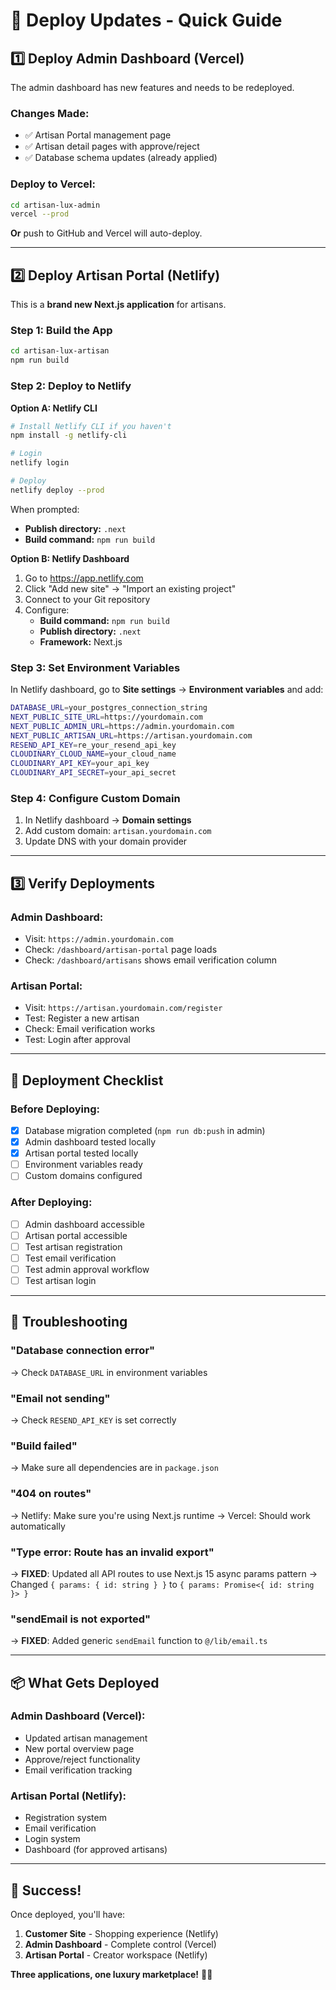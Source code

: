 # 🚀 Deploy Updates - Quick Guide

## 1️⃣ Deploy Admin Dashboard (Vercel)

The admin dashboard has new features and needs to be redeployed.

### Changes Made:
- ✅ Artisan Portal management page
- ✅ Artisan detail pages with approve/reject
- ✅ Database schema updates (already applied)

### Deploy to Vercel:

```bash
cd artisan-lux-admin
vercel --prod
```

**Or** push to GitHub and Vercel will auto-deploy.

---

## 2️⃣ Deploy Artisan Portal (Netlify)

This is a **brand new Next.js application** for artisans.

### Step 1: Build the App

```bash
cd artisan-lux-artisan
npm run build
```

### Step 2: Deploy to Netlify

**Option A: Netlify CLI**

```bash
# Install Netlify CLI if you haven't
npm install -g netlify-cli

# Login
netlify login

# Deploy
netlify deploy --prod
```

When prompted:
- **Publish directory:** `.next`
- **Build command:** `npm run build`

**Option B: Netlify Dashboard**

1. Go to https://app.netlify.com
2. Click "Add new site" → "Import an existing project"
3. Connect to your Git repository
4. Configure:
   - **Build command:** `npm run build`
   - **Publish directory:** `.next`
   - **Framework:** Next.js

### Step 3: Set Environment Variables

In Netlify dashboard, go to **Site settings** → **Environment variables** and add:

```bash
DATABASE_URL=your_postgres_connection_string
NEXT_PUBLIC_SITE_URL=https://yourdomain.com
NEXT_PUBLIC_ADMIN_URL=https://admin.yourdomain.com
NEXT_PUBLIC_ARTISAN_URL=https://artisan.yourdomain.com
RESEND_API_KEY=re_your_resend_api_key
CLOUDINARY_CLOUD_NAME=your_cloud_name
CLOUDINARY_API_KEY=your_api_key
CLOUDINARY_API_SECRET=your_api_secret
```

### Step 4: Configure Custom Domain

1. In Netlify dashboard → **Domain settings**
2. Add custom domain: `artisan.yourdomain.com`
3. Update DNS with your domain provider

---

## 3️⃣ Verify Deployments

### Admin Dashboard:
- Visit: `https://admin.yourdomain.com`
- Check: `/dashboard/artisan-portal` page loads
- Check: `/dashboard/artisans` shows email verification column

### Artisan Portal:
- Visit: `https://artisan.yourdomain.com/register`
- Test: Register a new artisan
- Check: Email verification works
- Test: Login after approval

---

## 🎯 Deployment Checklist

### Before Deploying:

- [x] Database migration completed (`npm run db:push` in admin)
- [x] Admin dashboard tested locally
- [x] Artisan portal tested locally
- [ ] Environment variables ready
- [ ] Custom domains configured

### After Deploying:

- [ ] Admin dashboard accessible
- [ ] Artisan portal accessible
- [ ] Test artisan registration
- [ ] Test email verification
- [ ] Test admin approval workflow
- [ ] Test artisan login

---

## 🔧 Troubleshooting

### "Database connection error"
→ Check `DATABASE_URL` in environment variables

### "Email not sending"
→ Check `RESEND_API_KEY` is set correctly

### "Build failed"
→ Make sure all dependencies are in `package.json`

### "404 on routes"
→ Netlify: Make sure you're using Next.js runtime
→ Vercel: Should work automatically

### "Type error: Route has an invalid export"
→ **FIXED**: Updated all API routes to use Next.js 15 async params pattern
→ Changed `{ params: { id: string } }` to `{ params: Promise<{ id: string }> }`

### "sendEmail is not exported"
→ **FIXED**: Added generic `sendEmail` function to `@/lib/email.ts`

---

## 📦 What Gets Deployed

### Admin Dashboard (Vercel):
- Updated artisan management
- New portal overview page
- Approve/reject functionality
- Email verification tracking

### Artisan Portal (Netlify):
- Registration system
- Email verification
- Login system
- Dashboard (for approved artisans)

---

## 🎉 Success!

Once deployed, you'll have:

1. **Customer Site** - Shopping experience (Netlify)
2. **Admin Dashboard** - Complete control (Vercel)
3. **Artisan Portal** - Creator workspace (Netlify)

**Three applications, one luxury marketplace!** 🏺✨
